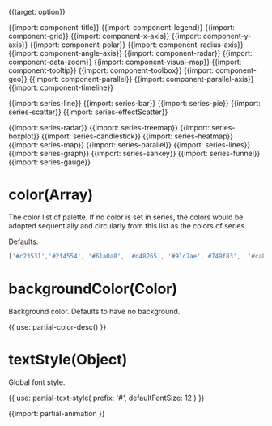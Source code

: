 {{target: option}}

{{import: component-title}}
{{import: component-legend}}
{{import: component-grid}}
{{import: component-x-axis}}
{{import: component-y-axis}}
{{import: component-polar}}
{{import: component-radius-axis}}
{{import: component-angle-axis}}
{{import: component-radar}}
{{import: component-data-zoom}}
{{import: component-visual-map}}
{{import: component-tooltip}}
{{import: component-toolbox}}
{{import: component-geo}}
{{import: component-parallel}}
{{import: component-parallel-axis}}
{{import: component-timeline}}

{{import: series-line}}
{{import: series-bar}}
{{import: series-pie}}
{{import: series-scatter}}
{{import: series-effectScatter}}

{{import: series-radar}}
{{import: series-treemap}}
{{import: series-boxplot}}
{{import: series-candlestick}}
{{import: series-heatmap}}
{{import: series-map}}
{{import: series-parallel}}
{{import: series-lines}}
{{import: series-graph}}
{{import: series-sankey}}
{{import: series-funnel}}
{{import: series-gauge}}

# color(Array)

The color list of palette. If no color is set in series, the colors would be adopted sequentially and circularly from this list as the colors of series.

Defaults:
```js
['#c23531','#2f4554', '#61a0a8', '#d48265', '#91c7ae','#749f83',  '#ca8622', '#bda29a','#6e7074', '#546570', '#c4ccd3']
```

# backgroundColor(Color)
Background color. Defaults to have no background.

{{ use: partial-color-desc() }}


# textStyle(Object)
Global font style.

{{ use: partial-text-style(
    prefix: '#',
    defaultFontSize: 12
) }}

{{import: partial-animation }}
